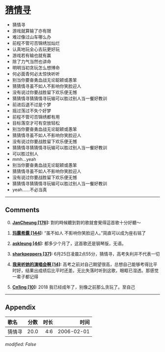 # [猜情寻](https://music.163.com/song?id=65982)

* 猜情寻
* 游戏就算输了亦有限
* 难过像过山车哪么办
* 前程不管可否锦绣加灿烂
* 认真地玩全心去玩更好玩
* 游戏若有输也就有赢
* 除了力气当然也讲命
* 明明当初贪玩怎么想博命
* 何必面青何必太惊快听听
* 别当你要奋勇血战无论聪颖或愚笨
* 猜猜情寻虽不如人不影响你笑脸迎人
* 没有说过你要战胜留下欢乐便无憾
* 猜猜情寻猜猜情寻玩输可以胜过别人当一餐好教训
* 前进后退不过是个梦
* 摇过荡过不失个好梦
* 前程不管可否锦绣都有用
* 目标落空才可有空放轻松
* 别当你要奋勇血战无论聪颖或愚笨
* 猜猜情寻虽不如人不影响你笑脸迎人
* 没有说过你要战胜留下欢乐便无憾
* 猜猜情寻猜猜情寻玩输可以胜过别人当一餐好教训
* 可以胜过别人
* mmh...yeah
* 别当你要奋勇血战无论聪颖或愚笨
* 猜猜情寻虽不如人不影响你笑脸迎人
* 没有说过你要战胜留下欢乐便无憾
* 猜猜情寻猜猜情寻玩输可以胜过别人当一餐好教训
* yeah......不必当真


---

## Comments
0. **[JanCheung \[176\]](https://music.163.com/#/user/home?id=8727415):** 對的時候聽到對的歌就會覺得這首歌十分好聽～

1. **[玛露希露 \[144\]](https://music.163.com/#/user/home?id=61529051):** “虽不如人 不影响你笑脸迎人。”简直可以成为座右铭了

2. **[askleung \[44\]](https://music.163.com/#/user/home?id=41181892):** 都多少个月了，这首歌还是钢琴版，无语。

3. **[sharkpeppers \[37\]](https://music.163.com/#/user/home?id=309965246):** 6月25日凌晨2点55分，猜情寻，高考失利并不代表一切

4. **[我来听她的演唱会啊 \[14\]](https://music.163.com/#/user/home?id=126807605):** 高考之前对自己期望很高，总想自己能够考得比平时好，结果出成绩后比平时还差。无比失落时听到这歌，眼眶已湿透。那感觉一辈子都记得

5. **[Cn1ing \[10\]](https://music.163.com/#/user/home?id=122651536):** 2018 我已经成年了，别像之前那么贪玩了。至自己



---

## Appendix

|歌名|分数|时长|时间|
|:---|:---:|---:|---:|
|猜情寻|20.0|4:6|2006-02-01

*modified: False*